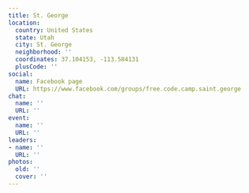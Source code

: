 ```yaml
---
title: St. George
location:
  country: United States
  state: Utah
  city: St. George
  neighborhood: ''
  coordinates: 37.104153, -113.584131
  plusCode: ''
social:
  name: Facebook page
  URL: https://www.facebook.com/groups/free.code.camp.saint.george
chat:
  name: ''
  URL: ''
event:
  name: ''
  URL: ''
leaders:
- name: ''
  URL: ''
photos:
  old: ''
  cover: ''
---
```

